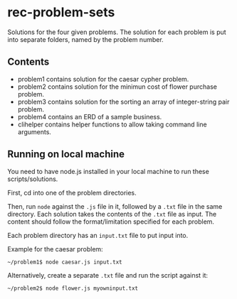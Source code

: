 # rec-problem-sets

Solutions for the four given problems. The solution for each problem is put into separate folders, named by the problem number.

## Contents

* problem1 contains solution for the caesar cypher problem.
* problem2 contains solution for the minimun cost of flower purchase problem.
* problem3 contains solution for the sorting an array of integer-string pair problem.
* problem4 contains an ERD of a sample business.
* clihelper contains helper functions to allow taking command line arguments.

## Running on local machine

You need to have node.js installed in your local machine to run these scripts/solutions. 

First, cd into one of the problem directories.

Then, run `node` against the `.js` file in it, followed by a `.txt` file in the same directory. 
Each solution takes the contents of the `.txt` file as input. 
The content should follow the format/limitation specified for each problem.

Each problem directory has an `input.txt` file to put input into.

Example for the caesar problem:

```
~/problem1$ node caesar.js input.txt
```

Alternatively, create a separate `.txt` file and run the script against it:

```
~/problem2$ node flower.js myowninput.txt
```

